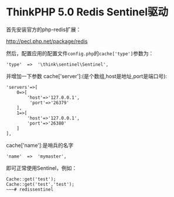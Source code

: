ThinkPHP 5.0 Redis Sentinel驱动
=============================

首先安装官方的php-redis扩展：

http://pecl.php.net/package/redis

然后，配置应用的配置文件`config.php`的`cache['type']`参数为：

~~~
'type'  =>  '\think\sentinel\Sentinel',
~~~

并增加一下参数
cache['server']:(是个数组,host是地址,port是端口号):
~~~
'servers'=>[
    0=>[
        'host'=>'127.0.0.1',
         'port'=>'26379'
    ],
    1=>[
        'host'=>'127.0.0.1',
        'port'=>'26380'
    ]
],
~~~

cache['name']:是哨兵的名字
~~~
'name'  =>  'mymaster',
~~~


即可正常使用Sentinel，例如：
~~~
Cache::get('test');
Cache::get('test','test');
~~~# redissentinel
